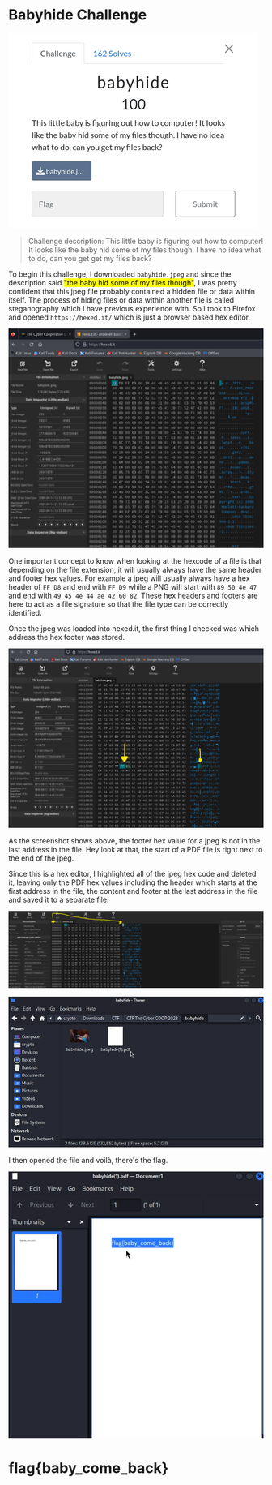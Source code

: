 # Babyhide Challenge #

![Babyhide Challenge Description](https://github.com/Jay-m8/CTF-Writeup/blob/8b020cb27d0507f5931c2231f1a23978a27386bb/Cyber%20Cooperative%20CTF%202023/Forensics/Screenshots/babyhide1.png "Babyhide description")

> Challenge description: This little baby is figuring out how to computer! It looks like the baby hid some of my files though. I have no idea what to do, can you get get my files back?

To begin this challenge, I downloaded `babyhide.jpeg` and since the description said <mark>"the baby hid some of my files though"</mark>, I was pretty confident that this jpeg file probably contained a hidden file or data within itself. The process of hiding files or data within another file is called steganography which I have previous experience with. So I took to Firefox and opened `https://hexed.it/` which is just a browser based hex editor.

![Hexed.it editor with file loaded](https://github.com/Jay-m8/CTF-Writeup/blob/8b020cb27d0507f5931c2231f1a23978a27386bb/Cyber%20Cooperative%20CTF%202023/Forensics/Screenshots/babyhide2.png "hex code")

One important concept to know when looking at the hexcode of a file is that depending on the file extension, it will usually always have the same header and footer hex values. For example a jpeg will usually always have a hex header of `FF D8` and end with `FF D9` while a PNG will start with `89 50 4e 47` and end with `49 45 4e 44 ae 42 60 82`. These hex headers and footers are here to act as a file signature so that the file type can be correctly identified.

Once the jpeg was loaded into hexed.it, the first thing I checked was which address the hex footer was stored. 

![jpeg hex footer](https://github.com/Jay-m8/CTF-Writeup/blob/8b020cb27d0507f5931c2231f1a23978a27386bb/Cyber%20Cooperative%20CTF%202023/Forensics/Screenshots/babyhide3.png "Not at the end of the file")

As the screenshot shows above, the footer hex value for a jpeg is not in the last address in the file. Hey look at that, the start of a PDF file is right next to the end of the jpeg.

Since this is a hex editor, I highlighted all of the jpeg hex code and deleted it, leaving only the PDF hex values including the header which starts at the first address in the file, the content and footer at the last address in the file and saved it to a separate file.

![Only PDF hex code](https://github.com/Jay-m8/CTF-Writeup/blob/8b020cb27d0507f5931c2231f1a23978a27386bb/Cyber%20Cooperative%20CTF%202023/Forensics/Screenshots/babyhide4.png "Only a PDF file now")

![Automatically saved as a PDF](https://github.com/Jay-m8/CTF-Writeup/blob/8b020cb27d0507f5931c2231f1a23978a27386bb/Cyber%20Cooperative%20CTF%202023/Forensics/Screenshots/babyhide5.png "The PDF file")

I then opened the file and voilà, there's the flag.

![The flag](https://github.com/Jay-m8/CTF-Writeup/blob/8b020cb27d0507f5931c2231f1a23978a27386bb/Cyber%20Cooperative%20CTF%202023/Forensics/Screenshots/babyhide6.png "babyhide flag")

# flag{baby_come_back} #

